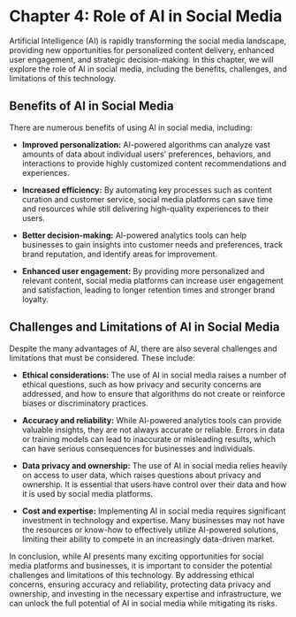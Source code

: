 Chapter 4: Role of AI in Social Media
=====================================

Artificial Intelligence (AI) is rapidly transforming the social media landscape, providing new opportunities for personalized content delivery, enhanced user engagement, and strategic decision-making. In this chapter, we will explore the role of AI in social media, including the benefits, challenges, and limitations of this technology.

Benefits of AI in Social Media
------------------------------

There are numerous benefits of using AI in social media, including:

* **Improved personalization:** AI-powered algorithms can analyze vast amounts of data about individual users' preferences, behaviors, and interactions to provide highly customized content recommendations and experiences.

* **Increased efficiency:** By automating key processes such as content curation and customer service, social media platforms can save time and resources while still delivering high-quality experiences to their users.

* **Better decision-making:** AI-powered analytics tools can help businesses to gain insights into customer needs and preferences, track brand reputation, and identify areas for improvement.

* **Enhanced user engagement:** By providing more personalized and relevant content, social media platforms can increase user engagement and satisfaction, leading to longer retention times and stronger brand loyalty.

Challenges and Limitations of AI in Social Media
------------------------------------------------

Despite the many advantages of AI, there are also several challenges and limitations that must be considered. These include:

* **Ethical considerations:** The use of AI in social media raises a number of ethical questions, such as how privacy and security concerns are addressed, and how to ensure that algorithms do not create or reinforce biases or discriminatory practices.

* **Accuracy and reliability:** While AI-powered analytics tools can provide valuable insights, they are not always accurate or reliable. Errors in data or training models can lead to inaccurate or misleading results, which can have serious consequences for businesses and individuals.

* **Data privacy and ownership:** The use of AI in social media relies heavily on access to user data, which raises questions about privacy and ownership. It is essential that users have control over their data and how it is used by social media platforms.

* **Cost and expertise:** Implementing AI in social media requires significant investment in technology and expertise. Many businesses may not have the resources or know-how to effectively utilize AI-powered solutions, limiting their ability to compete in an increasingly data-driven market.

In conclusion, while AI presents many exciting opportunities for social media platforms and businesses, it is important to consider the potential challenges and limitations of this technology. By addressing ethical concerns, ensuring accuracy and reliability, protecting data privacy and ownership, and investing in the necessary expertise and infrastructure, we can unlock the full potential of AI in social media while mitigating its risks.
